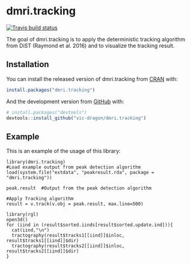 
<!-- README.md is generated from README.Rmd. Please edit that file -->

# dmri.tracking

<!-- badges: start -->

[![Travis build
status](https://travis-ci.com/vic-dragon/dmri.tracking.svg?branch=main)](https://travis-ci.com/vic-dragon/dmri.tracking)
<!-- badges: end -->

The goal of dmri.tracking is to apply the deterministic tracking
algorithm from DiST (Raymond et al. 2016) and to visualize the tracking
result.

## Installation

You can install the released version of dmri.tracking from
[CRAN](https://CRAN.R-project.org) with:

``` r
install.packages("dmri.tracking")
```

And the development version from [GitHub](https://github.com/) with:

``` r
# install.packages("devtools")
devtools::install_github("vic-dragon/dmri.tracking")
```

## Example

This is an example of the usage of this library:

    library(dmri.tracking)
    #Load example output from peak detection algorithm
    load(system.file("extdata", "peakresult.rda", package = "dmri.tracking"))
    
    peak.result  #Output from the peak detection algorithm
    
    #Apply Tracking algorithm
    result = v.track(v.obj = peak.result, max.line=500)
    
    library(rgl)
    open3d()
    for (iind in (result$sorted.iinds[result$sorted.update.ind])){
      cat(iind,"\n")
      tractography(result$tracks1[[iind]]$inloc, result$tracks1[[iind]]$dir)
      tractography(result$tracks2[[iind]]$inloc, result$tracks2[[iind]]$dir)
    }
